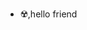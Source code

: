- ☢️,hello friend


<!---
Buschfsociety appears on your GitHub profile.
You can click the Preview link to take a look at your changes.
--->
